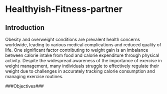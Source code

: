 # Healthyish-Fitness-partner
## Introduction
Obesity and overweight conditions are prevalent health concerns worldwide, leading to various medical complications and reduced quality of life. One significant factor contributing to weight gain is an imbalance between calorie intake from food and calorie expenditure through physical activity. Despite the widespread awareness of the importance of exercise in weight management, many individuals struggle to effectively regulate their weight due to challenges in accurately tracking calorie consumption and managing exercise routines.

###Objectives###
